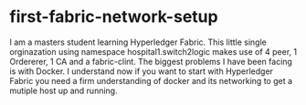 # first-fabric-network-setup
I am a masters student learning Hyperledger Fabric. This little single orginazation using namespace hospital1.switch2logic makes use of 4 peer, 1 Ordererer, 1 CA and a fabric-clint. The biggest problems I have been facing is with Docker. I understand now if you want to start with Hyperledger Fabric you need a firm understanding of docker and its networking to get a mutiple host up and running.


